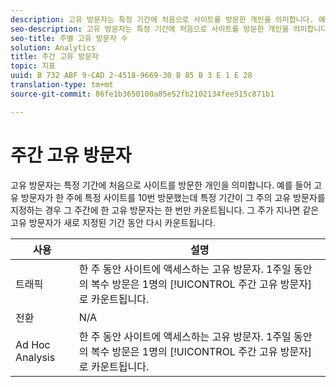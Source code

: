 ```yaml
---
description: 고유 방문자는 특정 기간에 처음으로 사이트를 방문한 개인을 의미합니다. 예를 들어 고유 방문자가 한 주에 특정 사이트를 10번 방문했는데 특정 기간이 그 주의 고유 방문자를 지정하는 경우 그 주간에 한 고유 방문자는 한 번만 카운트됩니다. 그 주가 지나면 같은 고유 방문자가 새로 지정된 기간 동안 다시 카운트됩니다.
seo-description: 고유 방문자는 특정 기간에 처음으로 사이트를 방문한 개인을 의미합니다. 예를 들어 고유 방문자가 한 주에 특정 사이트를 10번 방문했는데 특정 기간이 그 주의 고유 방문자를 지정하는 경우 그 주간에 한 고유 방문자는 한 번만 카운트됩니다. 그 주가 지나면 같은 고유 방문자가 새로 지정된 기간 동안 다시 카운트됩니다.
seo-title: 주별 고유 방문자 수
solution: Analytics
title: 주간 고유 방문자
topic: 지표
uuid: B 732 ABF 9-CAD 2-4518-9669-30 B 85 B 3 E 1 E 28
translation-type: tm+mt
source-git-commit: 86fe1b3650100a05e52fb2102134fee515c871b1

---
```



# 주간 고유 방문자

고유 방문자는 특정 기간에 처음으로 사이트를 방문한 개인을 의미합니다. 예를 들어 고유 방문자가 한 주에 특정 사이트를 10번 방문했는데 특정 기간이 그 주의 고유 방문자를 지정하는 경우 그 주간에 한 고유 방문자는 한 번만 카운트됩니다. 그 주가 지나면 같은 고유 방문자가 새로 지정된 기간 동안 다시 카운트됩니다.

| 사용 | 설명 |
|---|---|
| 트래픽 | 한 주 동안 사이트에 액세스하는 고유 방문자. 1주일 동안의 복수 방문은 1명의 [!UICONTROL 주간 고유 방문자]로 카운트됩니다. |
| 전환 | N/A |
| Ad Hoc Analysis | 한 주 동안 사이트에 액세스하는 고유 방문자. 1주일 동안의 복수 방문은 1명의 [!UICONTROL 주간 고유 방문자]로 카운트됩니다. |


